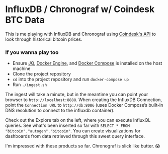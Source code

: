 # InfluxDB / Chronograf w/ Coindesk BTC Data

This is me playing with InfluxDB and Chronograf using [Coindesk's API](https://www.coindesk.com/api) to look through historical bitcoin prices.

### If you wanna play too

- Ensure [JQ](https://stedolan.github.io/jq/download/), [Docker Engine](https://docs.docker.com/install/), and [Docker Compose](https://docs.docker.com/compose/install/) is installed on the host machine
- Clone the project repository
- `cd` into the project repository and run `docker-compose up`
- Run `./ingest.sh`

The ingest will take a minute, but in the meantime you can point your browser to `http://localhost:8888`. When creating the InfluxDB Connection, point the `Connection URL` to `http://db:8086` (uses Docker Compose’s built-in DNS resolution to connect to the influxdb container).

Check out the Explore tab on the left, where you can execute InfluxQL queries. See what's been inserted so far with `SELECT * FROM "bitcoin"."autogen"."bitcoin"`. You can create visualizations for dashboards from data retrieved through this sweet query interface.

I'm impressed with these products so far. Chronograf is slick like butter. :scream:
